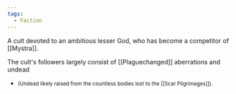 ```yaml
---
tags:
  - Faction
---
```


A cult devoted to an ambitious lesser God, who has become a competitor of [[Mystra]]. 

The cult's followers largely consist of [[Plaguechanged]] aberrations and undead 
- <small>(Undead likely raised from the countless bodies lost to the [[Scar Pilgrimages]]).<big>

